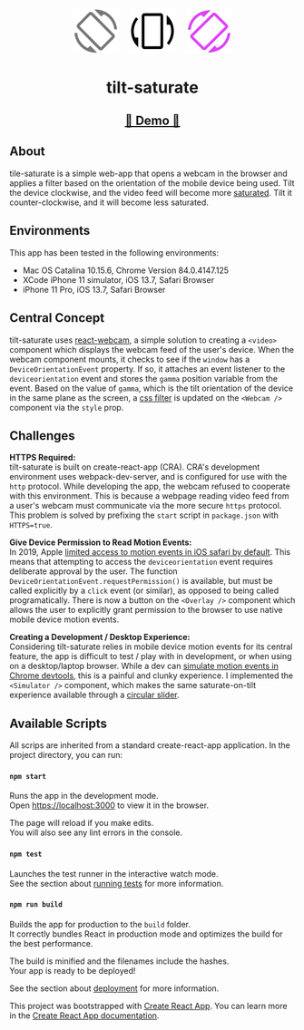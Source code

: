 <p align="center">
   <img src="/assets/tilt-left.png" width="80px">&nbsp;&nbsp;&nbsp;&nbsp;
   <img src="/assets/tilt.png" width="80px">&nbsp;&nbsp;&nbsp;&nbsp;
   <img src="/assets/tilt-right.png" width="80px">
   <h1 align="center">tilt-saturate</h1>
</p>

<p align="center">
</p>

<p align="center">
   <h2 align="center"><a href="https://codesandbox.io/s/react-esri-leaflet-example-n15yn">&#128064; Demo &#128064;</a></h2>
</p>

## About

tile-saturate is a simple web-app that opens a webcam in the browser and applies a filter based on the orientation of the mobile device being used.  Tilt the device clockwise, and the video feed will become more [saturated](https://photographylife.com/what-is-saturation-and-how-to-get-optimal-saturation).  Tilt it counter-clockwise, and it will become less saturated.

## Environments

This app has been tested in the following environments:

- Mac OS Catalina 10.15.6, Chrome Version 84.0.4147.125
- XCode iPhone 11 simulator, iOS 13.7, Safari Browser
- iPhone 11 Pro, iOS 13.7, Safari Browser


## Central Concept

tilt-saturate uses [react-webcam](https://github.com/mozmorris/react-webcam), a simple solution to creating a `<video>` component which displays the webcam feed of the user's device. When the webcam component mounts, it checks to see if the `window` has a `DeviceOrientationEvent` property.  If so, it attaches an event listener to the `deviceorientation` event and stores the `gamma` position variable from the event.  Based on the value of `gamma`, which is the tilt orientation of the device in the same plane as the screen, a [css filter](https://developer.mozilla.org/en-US/docs/Web/CSS/filter) is updated on the `<Webcam />` component via the `style` prop.

## Challenges

**HTTPS Required:**<br>
tilt-saturate is built on create-react-app (CRA).  CRA's development environment uses webpack-dev-server, and is configured for use with the `http` protocol.  While developing the app, the webcam refused to cooperate with this environment.  This is because a webpage reading video feed from a user's webcam must communicate via the more secure `https` protocol.  This problem is solved by prefixing the `start` script in `package.json` with `HTTPS=true`.

**Give Device Permission to Read Motion Events:**<br>
In 2019, Apple [limited access to motion events in iOS safari by default](https://www.macrumors.com/2019/02/04/ios-12-2-safari-motion-orientation-access-toggle/).  This means that attempting to access the `deviceorientation` event requires deliberate approval by the user.  The function `DeviceOrientationEvent.requestPermission()` is available, but must be called explicitly by a `click` event (or similar), as opposed to being called programatically.  There is now a button on the `<Overlay />` component which allows the user to explicitly grant permission to the browser to use native mobile device motion events.

**Creating a Development / Desktop Experience:**<br>
Considering tilt-saturate relies in mobile device motion events for its central feature, the app is difficult to test / play with in development, or when using on a desktop/laptop browser.  While a dev can [simulate motion events in Chrome devtools](https://developers.google.com/web/tools/chrome-devtools/device-mode/orientation), this is a painful and clunky experience.  I implemented the `<Simulator />` component, which makes the same saturate-on-tilt experience available through a [circular slider](https://github.com/petecorreia/react-circular-input).

## Available Scripts

All scrips are inherited from a standard create-react-app application.  In the project directory, you can run:
#### `npm start`

Runs the app in the development mode.<br />
Open [https://localhost:3000](https://localhost:3000) to view it in the browser.

The page will reload if you make edits.<br />
You will also see any lint errors in the console.

#### `npm test`

Launches the test runner in the interactive watch mode.<br />
See the section about [running tests](https://facebook.github.io/create-react-app/docs/running-tests) for more information.

#### `npm run build`

Builds the app for production to the `build` folder.<br />
It correctly bundles React in production mode and optimizes the build for the best performance.

The build is minified and the filenames include the hashes.<br />
Your app is ready to be deployed!

See the section about [deployment](https://facebook.github.io/create-react-app/docs/deployment) for more information.





This project was bootstrapped with [Create React App](https://github.com/facebook/create-react-app).
You can learn more in the [Create React App documentation](https://facebook.github.io/create-react-app/docs/getting-started).